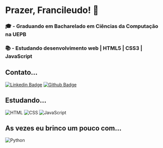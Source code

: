 # Prazer, Francileudo! 👋

### 🎓 - Graduando em Bacharelado em Ciências da Computação na UEPB
### 📚 - Estudando desenvolvimento web | HTML5 | CSS3 | JavaScript

## Contato...

[![Linkedin Badge](https://img.shields.io/badge/-LinkedIn-blue?style=flat-square&logo=Linkedin&logoColor=white&link=https://www.linkedin.com/in/francileudo-oliveira/)](https://www.linkedin.com/in/francileudo-oliveira/)
[![Github Badge](https://img.shields.io/badge/-Github-000?style=flat-square&logo=Github&logoColor=white&link=https://github.com/fransilva0)](https://github.com/fransilva0)

## Estudando...

![HTML](https://img.shields.io/badge/HTML5-E34F26?style=for-the-badge&logo=html5&logoColor=white)
![CSS](https://img.shields.io/badge/CSS3-1572B6?style=for-the-badge&logo=css3&logoColor=white)
![JavaScript](https://img.shields.io/badge/JavaScript-F7DF1E?style=for-the-badge&logo=javascript&logoColor=black)

## As vezes eu brinco um pouco com...

![Python](https://img.shields.io/badge/Python-FFD43B?style=for-the-badge&logo=python&logoColor=darkgreen)
